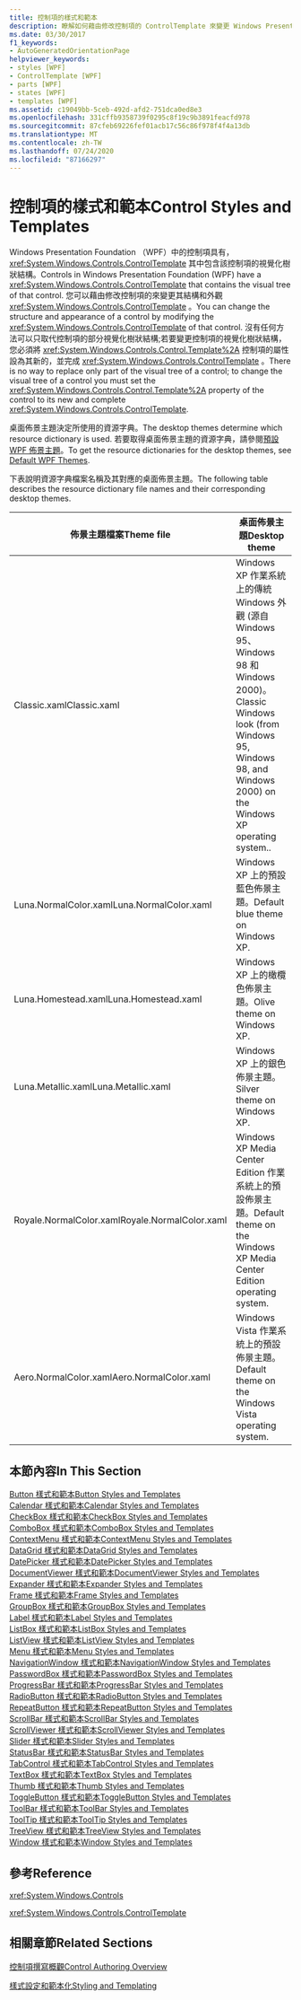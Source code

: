 ```yaml
---
title: 控制項的樣式和範本
description: 瞭解如何藉由修改控制項的 ControlTemplate 來變更 Windows Presentation Foundation 控制項的結構和外觀。
ms.date: 03/30/2017
f1_keywords:
- AutoGeneratedOrientationPage
helpviewer_keywords:
- styles [WPF]
- ControlTemplate [WPF]
- parts [WPF]
- states [WPF]
- templates [WPF]
ms.assetid: c19049bb-5ceb-492d-afd2-751dca0ed8e3
ms.openlocfilehash: 331cffb9358739f0295c8f19c9b3891feacfd978
ms.sourcegitcommit: 87cfeb69226fef01acb17c56c86f978f4f4a13db
ms.translationtype: MT
ms.contentlocale: zh-TW
ms.lasthandoff: 07/24/2020
ms.locfileid: "87166297"
---
```

# <a name="control-styles-and-templates"></a><span data-ttu-id="c04fb-103">控制項的樣式和範本</span><span class="sxs-lookup"><span data-stu-id="c04fb-103">Control Styles and Templates</span></span>
<span data-ttu-id="c04fb-104">Windows Presentation Foundation （WPF）中的控制項具有， <xref:System.Windows.Controls.ControlTemplate> 其中包含該控制項的視覺化樹狀結構。</span><span class="sxs-lookup"><span data-stu-id="c04fb-104">Controls in Windows Presentation Foundation (WPF) have a <xref:System.Windows.Controls.ControlTemplate> that contains the visual tree of that control.</span></span> <span data-ttu-id="c04fb-105">您可以藉由修改控制項的來變更其結構和外觀 <xref:System.Windows.Controls.ControlTemplate> 。</span><span class="sxs-lookup"><span data-stu-id="c04fb-105">You can change the structure and appearance of a control by modifying the <xref:System.Windows.Controls.ControlTemplate> of that control.</span></span> <span data-ttu-id="c04fb-106">沒有任何方法可以只取代控制項的部分視覺化樹狀結構;若要變更控制項的視覺化樹狀結構，您必須將 <xref:System.Windows.Controls.Control.Template%2A> 控制項的屬性設為其新的，並完成 <xref:System.Windows.Controls.ControlTemplate> 。</span><span class="sxs-lookup"><span data-stu-id="c04fb-106">There is no way to replace only part of the visual tree of a control; to change the visual tree of a control you must set the <xref:System.Windows.Controls.Control.Template%2A> property of the control to its new and complete <xref:System.Windows.Controls.ControlTemplate>.</span></span>  
  
 <span data-ttu-id="c04fb-107">桌面佈景主題決定所使用的資源字典。</span><span class="sxs-lookup"><span data-stu-id="c04fb-107">The desktop themes determine which resource dictionary is used.</span></span> <span data-ttu-id="c04fb-108">若要取得桌面佈景主題的資源字典，請參閱[預設 WPF 佈景主題](https://github.com/Microsoft/WPF-Samples/tree/master/Graphics/2DTransforms)。</span><span class="sxs-lookup"><span data-stu-id="c04fb-108">To get the resource dictionaries for the desktop themes, see [Default WPF Themes](https://github.com/Microsoft/WPF-Samples/tree/master/Graphics/2DTransforms).</span></span>  
  
 <span data-ttu-id="c04fb-109">下表說明資源字典檔案名稱及其對應的桌面佈景主題。</span><span class="sxs-lookup"><span data-stu-id="c04fb-109">The following table describes the resource dictionary file names and their corresponding desktop themes.</span></span>  
  
|<span data-ttu-id="c04fb-110">佈景主題檔案</span><span class="sxs-lookup"><span data-stu-id="c04fb-110">Theme file</span></span>|<span data-ttu-id="c04fb-111">桌面佈景主題</span><span class="sxs-lookup"><span data-stu-id="c04fb-111">Desktop theme</span></span>|  
|----------------|-------------------|  
|<span data-ttu-id="c04fb-112">Classic.xaml</span><span class="sxs-lookup"><span data-stu-id="c04fb-112">Classic.xaml</span></span>|<span data-ttu-id="c04fb-113">Windows XP 作業系統上的傳統 Windows 外觀 (源自 Windows 95、Windows 98 和 Windows 2000)。</span><span class="sxs-lookup"><span data-stu-id="c04fb-113">Classic Windows look (from Windows 95, Windows 98, and Windows 2000) on the Windows XP operating system..</span></span>|  
|<span data-ttu-id="c04fb-114">Luna.NormalColor.xaml</span><span class="sxs-lookup"><span data-stu-id="c04fb-114">Luna.NormalColor.xaml</span></span>|<span data-ttu-id="c04fb-115">Windows XP 上的預設藍色佈景主題。</span><span class="sxs-lookup"><span data-stu-id="c04fb-115">Default blue theme on Windows XP.</span></span>|  
|<span data-ttu-id="c04fb-116">Luna.Homestead.xaml</span><span class="sxs-lookup"><span data-stu-id="c04fb-116">Luna.Homestead.xaml</span></span>|<span data-ttu-id="c04fb-117">Windows XP 上的橄欖色佈景主題。</span><span class="sxs-lookup"><span data-stu-id="c04fb-117">Olive theme on Windows XP.</span></span>|  
|<span data-ttu-id="c04fb-118">Luna.Metallic.xaml</span><span class="sxs-lookup"><span data-stu-id="c04fb-118">Luna.Metallic.xaml</span></span>|<span data-ttu-id="c04fb-119">Windows XP 上的銀色佈景主題。</span><span class="sxs-lookup"><span data-stu-id="c04fb-119">Silver theme on Windows XP.</span></span>|  
|<span data-ttu-id="c04fb-120">Royale.NormalColor.xaml</span><span class="sxs-lookup"><span data-stu-id="c04fb-120">Royale.NormalColor.xaml</span></span>|<span data-ttu-id="c04fb-121">Windows XP Media Center Edition 作業系統上的預設佈景主題。</span><span class="sxs-lookup"><span data-stu-id="c04fb-121">Default theme on the Windows XP Media Center Edition operating system.</span></span>|  
|<span data-ttu-id="c04fb-122">Aero.NormalColor.xaml</span><span class="sxs-lookup"><span data-stu-id="c04fb-122">Aero.NormalColor.xaml</span></span>|<span data-ttu-id="c04fb-123">Windows Vista 作業系統上的預設佈景主題。</span><span class="sxs-lookup"><span data-stu-id="c04fb-123">Default theme on the Windows Vista operating system.</span></span>|  
  
## <a name="in-this-section"></a><span data-ttu-id="c04fb-124">本節內容</span><span class="sxs-lookup"><span data-stu-id="c04fb-124">In This Section</span></span>  
 [<span data-ttu-id="c04fb-125">Button 樣式和範本</span><span class="sxs-lookup"><span data-stu-id="c04fb-125">Button Styles and Templates</span></span>](button-styles-and-templates.md)  
 [<span data-ttu-id="c04fb-126">Calendar 樣式和範本</span><span class="sxs-lookup"><span data-stu-id="c04fb-126">Calendar Styles and Templates</span></span>](calendar-styles-and-templates.md)  
 [<span data-ttu-id="c04fb-127">CheckBox 樣式和範本</span><span class="sxs-lookup"><span data-stu-id="c04fb-127">CheckBox Styles and Templates</span></span>](checkbox-styles-and-templates.md)  
 [<span data-ttu-id="c04fb-128">ComboBox 樣式和範本</span><span class="sxs-lookup"><span data-stu-id="c04fb-128">ComboBox Styles and Templates</span></span>](combobox-styles-and-templates.md)  
 [<span data-ttu-id="c04fb-129">ContextMenu 樣式和範本</span><span class="sxs-lookup"><span data-stu-id="c04fb-129">ContextMenu Styles and Templates</span></span>](contextmenu-styles-and-templates.md)  
 [<span data-ttu-id="c04fb-130">DataGrid 樣式和範本</span><span class="sxs-lookup"><span data-stu-id="c04fb-130">DataGrid Styles and Templates</span></span>](datagrid-styles-and-templates.md)  
 [<span data-ttu-id="c04fb-131">DatePicker 樣式和範本</span><span class="sxs-lookup"><span data-stu-id="c04fb-131">DatePicker Styles and Templates</span></span>](datepicker-styles-and-templates.md)  
 [<span data-ttu-id="c04fb-132">DocumentViewer 樣式和範本</span><span class="sxs-lookup"><span data-stu-id="c04fb-132">DocumentViewer Styles and Templates</span></span>](documentviewer-styles-and-templates.md)  
 [<span data-ttu-id="c04fb-133">Expander 樣式和範本</span><span class="sxs-lookup"><span data-stu-id="c04fb-133">Expander Styles and Templates</span></span>](expander-styles-and-templates.md)  
 [<span data-ttu-id="c04fb-134">Frame 樣式和範本</span><span class="sxs-lookup"><span data-stu-id="c04fb-134">Frame Styles and Templates</span></span>](frame-styles-and-templates.md)  
 [<span data-ttu-id="c04fb-135">GroupBox 樣式和範本</span><span class="sxs-lookup"><span data-stu-id="c04fb-135">GroupBox Styles and Templates</span></span>](groupbox-styles-and-templates.md)  
 [<span data-ttu-id="c04fb-136">Label 樣式和範本</span><span class="sxs-lookup"><span data-stu-id="c04fb-136">Label Styles and Templates</span></span>](label-styles-and-templates.md)  
 [<span data-ttu-id="c04fb-137">ListBox 樣式和範本</span><span class="sxs-lookup"><span data-stu-id="c04fb-137">ListBox Styles and Templates</span></span>](listbox-styles-and-templates.md)  
 [<span data-ttu-id="c04fb-138">ListView 樣式和範本</span><span class="sxs-lookup"><span data-stu-id="c04fb-138">ListView Styles and Templates</span></span>](listview-styles-and-templates.md)  
 [<span data-ttu-id="c04fb-139">Menu 樣式和範本</span><span class="sxs-lookup"><span data-stu-id="c04fb-139">Menu Styles and Templates</span></span>](menu-styles-and-templates.md)  
 [<span data-ttu-id="c04fb-140">NavigationWindow 樣式和範本</span><span class="sxs-lookup"><span data-stu-id="c04fb-140">NavigationWindow Styles and Templates</span></span>](navigationwindow-styles-and-templates.md)  
 [<span data-ttu-id="c04fb-141">PasswordBox 樣式和範本</span><span class="sxs-lookup"><span data-stu-id="c04fb-141">PasswordBox Styles and Templates</span></span>](passwordbox-styles-and-templates.md)  
 [<span data-ttu-id="c04fb-142">ProgressBar 樣式和範本</span><span class="sxs-lookup"><span data-stu-id="c04fb-142">ProgressBar Styles and Templates</span></span>](progressbar-styles-and-templates.md)  
 [<span data-ttu-id="c04fb-143">RadioButton 樣式和範本</span><span class="sxs-lookup"><span data-stu-id="c04fb-143">RadioButton Styles and Templates</span></span>](radiobutton-styles-and-templates.md)  
 [<span data-ttu-id="c04fb-144">RepeatButton 樣式和範本</span><span class="sxs-lookup"><span data-stu-id="c04fb-144">RepeatButton Styles and Templates</span></span>](repeatbutton-styles-and-templates.md)  
 [<span data-ttu-id="c04fb-145">ScrollBar 樣式和範本</span><span class="sxs-lookup"><span data-stu-id="c04fb-145">ScrollBar Styles and Templates</span></span>](scrollbar-styles-and-templates.md)  
 [<span data-ttu-id="c04fb-146">ScrollViewer 樣式和範本</span><span class="sxs-lookup"><span data-stu-id="c04fb-146">ScrollViewer Styles and Templates</span></span>](scrollviewer-styles-and-templates.md)  
 [<span data-ttu-id="c04fb-147">Slider 樣式和範本</span><span class="sxs-lookup"><span data-stu-id="c04fb-147">Slider Styles and Templates</span></span>](slider-styles-and-templates.md)  
 [<span data-ttu-id="c04fb-148">StatusBar 樣式和範本</span><span class="sxs-lookup"><span data-stu-id="c04fb-148">StatusBar Styles and Templates</span></span>](statusbar-styles-and-templates.md)  
 [<span data-ttu-id="c04fb-149">TabControl 樣式和範本</span><span class="sxs-lookup"><span data-stu-id="c04fb-149">TabControl Styles and Templates</span></span>](tabcontrol-styles-and-templates.md)  
 [<span data-ttu-id="c04fb-150">TextBox 樣式和範本</span><span class="sxs-lookup"><span data-stu-id="c04fb-150">TextBox Styles and Templates</span></span>](textbox-styles-and-templates.md)  
 [<span data-ttu-id="c04fb-151">Thumb 樣式和範本</span><span class="sxs-lookup"><span data-stu-id="c04fb-151">Thumb Styles and Templates</span></span>](thumb-styles-and-templates.md)  
 [<span data-ttu-id="c04fb-152">ToggleButton 樣式和範本</span><span class="sxs-lookup"><span data-stu-id="c04fb-152">ToggleButton Styles and Templates</span></span>](togglebutton-styles-and-templates.md)  
 [<span data-ttu-id="c04fb-153">ToolBar 樣式和範本</span><span class="sxs-lookup"><span data-stu-id="c04fb-153">ToolBar Styles and Templates</span></span>](toolbar-styles-and-templates.md)  
 [<span data-ttu-id="c04fb-154">ToolTip 樣式和範本</span><span class="sxs-lookup"><span data-stu-id="c04fb-154">ToolTip Styles and Templates</span></span>](tooltip-styles-and-templates.md)  
 [<span data-ttu-id="c04fb-155">TreeView 樣式和範本</span><span class="sxs-lookup"><span data-stu-id="c04fb-155">TreeView Styles and Templates</span></span>](treeview-styles-and-templates.md)  
 [<span data-ttu-id="c04fb-156">Window 樣式和範本</span><span class="sxs-lookup"><span data-stu-id="c04fb-156">Window Styles and Templates</span></span>](window-styles-and-templates.md)  
  
## <a name="reference"></a><span data-ttu-id="c04fb-157">參考</span><span class="sxs-lookup"><span data-stu-id="c04fb-157">Reference</span></span>  
 <xref:System.Windows.Controls>  
  
 <xref:System.Windows.Controls.ControlTemplate>  
  
## <a name="related-sections"></a><span data-ttu-id="c04fb-158">相關章節</span><span class="sxs-lookup"><span data-stu-id="c04fb-158">Related Sections</span></span>  
 [<span data-ttu-id="c04fb-159">控制項撰寫概觀</span><span class="sxs-lookup"><span data-stu-id="c04fb-159">Control Authoring Overview</span></span>](control-authoring-overview.md)  
  
 [<span data-ttu-id="c04fb-160">樣式設定和範本化</span><span class="sxs-lookup"><span data-stu-id="c04fb-160">Styling and Templating</span></span>](../../../desktop-wpf/fundamentals/styles-templates-overview.md)
